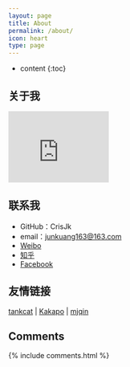 ```yaml
---
layout: page
title: About
permalink: /about/
icon: heart
type: page
---
```


* content
{:toc}

## 关于我

<iframe src="https://githubbadge.appspot.com/CrisJk" style="border: 0;height: 142px;width: 200px;overflow: hidden;" frameBorder="0"></iframe>


## 联系我

* GitHub：CrisJk
* email：junkuang163@163.com
* [Weibo](http://weibo.com/1739397143/)
* [知乎](https://www.zhihu.com/people/kuangjun-81)
* [Facebook](https://www.facebook.com/jun.kuang.338)


## 友情链接

[tankcat](http://tankcat2.com/) \| [Kakapo](https://drifloon.github.io/) \| [mjqin](http://mjqin.github.io/)
## Comments

{% include comments.html %}

